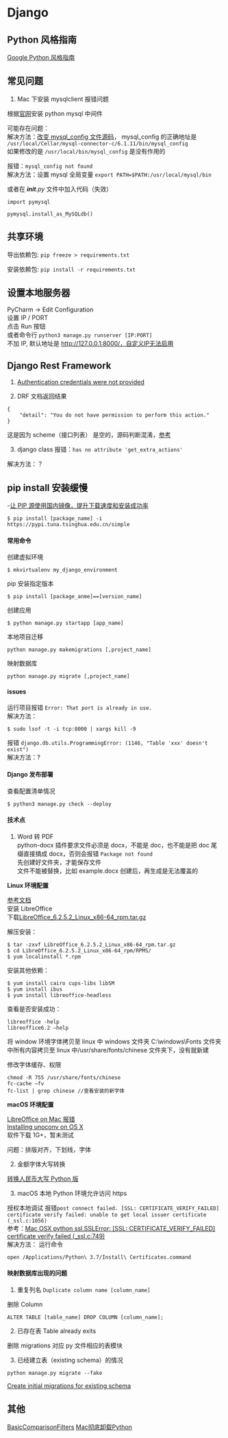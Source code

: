 # Django

## Python 风格指南

[Google Python 风格指南](https://zh-google-styleguide.readthedocs.io/en/latest/google-python-styleguide/)

## 常见问题

1. Mac 下安装 mysqlclient 报错问题

根据[官网](https://github.com/PyMySQL/mysqlclient-python)安装 python mysql 中间件

可能存在问题：  
解决方法：[改变 mysql_config 文件源码](https://blog.csdn.net/feilzhang/article/details/80787748)， mysql_config 的正确地址是 `/usr/local/Cellar/mysql-connector-c/6.1.11/bin/mysql_config`  
如果修改的是 `/usr/local/bin/mysql_config` 是没有作用的

报错：`mysql_config not found`  
解决方法：设置 mysql 全局变量 `export PATH=$PATH:/usr/local/mysql/bin`

或者在 _**init**.py_ 文件中加入代码（失效）

```
import pymysql

pymysql.install_as_MySQLdb()
```

## 共享环境

导出依赖包:
`pip freeze > requirements.txt`

安装依赖包:
`pip install -r requirements.txt`

## 设置本地服务器

PyCharm -> Edit Configuration  
设置 IP / PORT  
点击 Run 按钮  
或者命令行 `python3 manage.py runserver [IP:PORT]`  
不加 IP, 默认地址是 http://127.0.0.1:8000/，自定义IP无法启用

## Django Rest Framework

1. [Authentication credentials were not provided](https://stackoverflow.com/questions/26906630/django-rest-framework-authentication-credentials-were-not-provided)

2. DRF 文档返回结果

```
{
    "detail": "You do not have permission to perform this action."
}
```

这是因为 scheme（接口列表） 是空的，源码判断混淆，[参考](https://github.com/encode/django-rest-framework/issues/6801)

3. django class
   报错：`has no attribute 'get_extra_actions'`

解决方法：？

## pip install 安装缓慢

-[让 PIP 源使用国内镜像，提升下载速度和安装成功率](https://www.cnblogs.com/microman/p/6107879.html)

```
$ pip install [package_name] -i https://pypi.tuna.tsinghua.edu.cn/simple
```

#### 常用命令

创建虚拟环境

```
$ mkvirtualenv my_django_environment
```

pip 安装指定版本

```
$ pip install [package_anme]==[version_name]
```

创建应用

```
$ python manage.py startapp [app_name]
```

本地项目迁移

```
python manage.py makemigrations [,project_name]
```

映射数据库

```
python manage.py migrate [,project_name]
```

#### issues

运行项目报错 `Error: That port is already in use.`  
解决方法：

```
$ sudo lsof -t -i tcp:8000 | xargs kill -9
```

报错 `django.db.utils.ProgrammingError: (1146, "Table 'xxx' doesn't exist")`  
解决方法：?

#### Django 发布部署

查看配置清单情况

```
$ python3 manage.py check --deploy
```

#### 技术点

1. Word 转 PDF  
   python-docx 插件要求文件必须是 docx，不能是 doc，也不能是把 doc 尾缀直接搞成 docx，否则会报错 `Package not found`  
   先创建好文件夹，才能保存文件  
   文件不能被替换，比如 example.docx 创建后，再生成是无法覆盖的

**Linux 环境配置**

[参考文档](https://www.cnblogs.com/ruozhu/p/11190195.html)  
安装 LibreOffice  
下载[LibreOffice_6.2.5.2_Linux_x86-64_rpm.tar.gz](https://www.libreoffice.org/download/download/)

解压安装：

```
$ tar -zxvf LibreOffice_6.2.5.2_Linux_x86-64_rpm.tar.gz
$ cd LibreOffice_6.2.5.2_Linux_x86-64_rpm/RPMS/
$ yum localinstall *.rpm
```

安装其他依赖：

```
$ yum install cairo cups-libs libSM
$ yum install ibus
$ yum install libreoffice-headless
```

查看是否安装成功：

```
libreoffice -help
libreoffice6.2 –help
```

将 window 环境字体拷贝至 linux 中
windows 文件夹 C:\\windows\\Fonts 文件夹中所有内容拷贝至 linux 中/usr/share/fonts/chinese 文件夹下，没有就新建

修改字体缓存、权限

```
chmod -R 755 /usr/share/fonts/chinese
fc-cache –fv
fc-list | grep chinese //查看安装的新字体
```

**macOS 环境配置**

[LibreOffice on Mac 报错](https://github.com/unoconv/unoconv/issues/391)  
[Installing unoconv on OS X](<https://docs.moodle.org/35/en/Universal_Office_Converter_(unoconv)#Installing_unoconv_on_OS_X>)  
软件下载 1G+，暂未测试

问题：排版对齐，下划线，字体

2. 金额字体大写转换

[转换人民币大写 Python 版](https://github.com/Sandwych/rmb_converter/blob/master/src/python/rmb_upper.py)

3. macOS 本地 Python 环境允许访问 https

授权本地调试 报错`post connect failed. [SSL: CERTIFICATE_VERIFY_FAILED] certificate verify failed: unable to get local issuer certificate (_ssl.c:1056)`  
参考：[Mac OSX python ssl.SSLError: [SSL: CERTIFICATE_VERIFY_FAILED] certificate verify failed (\_ssl.c:749)](https://stackoverflow.com/questions/42098126/mac-osx-python-ssl-sslerror-ssl-certificate-verify-failed-certificate-verify)  
解决方法： 运行命令

```
open /Applications/Python\ 3.7/Install\ Certificates.command
```

#### 映射数据库出现的问题

1. 重复列名 `Duplicate column name [column_name]`

删除 Column

```
ALTER TABLE [table_name] DROP COLUMN [column_name];
```

2. 已存在表 Table already exits

删除 migrations 对应 py 文件相应的表模块

3. 已经建立表（existing schema）的情况

```
python manage.py migrate --fake
```

[Create initial migrations for existing schema](https://stackoverflow.com/questions/29888046/django-1-8-create-initial-migrations-for-existing-schema)

## 其他

[BasicComparisonFilters](https://code.djangoproject.com/wiki/BasicComparisonFilters)
[Mac彻底卸载Python](https://huybien.com/how-to-completely-uninstall-python-on-macos/)